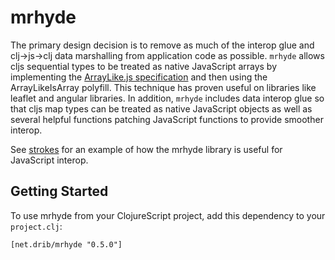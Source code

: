 # mrhyde

The primary design decision is to remove as much of the interop glue
and clj->js->clj data marshalling from application code as possible. 
`mrhyde` allows cljs sequential
types to be treated as native JavaScript arrays by implementing the
[ArrayLike.js specification](https://github.com/dribnet/ArrayLike.js)
and then using the ArrayLikeIsArray polyfill. This technique has
proven useful on libraries like leaflet and angular libraries. In addition,
`mrhyde` includes data interop glue so that cljs map types can be
treated as native JavaScript objects as well as several helpful
functions patching JavaScript functions to provide smoother interop.

See [strokes](https://github.com/dribnet/strokes) for an example of how
the mrhyde library is useful for JavaScript interop.

## Getting Started 

To use mrhyde from your ClojureScript project, 
add this dependency to your `project.clj`:

    [net.drib/mrhyde "0.5.0"]
